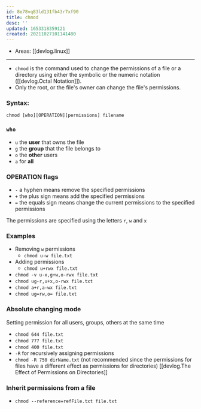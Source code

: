 ```yaml
---
id: 8e78vq83ld131fb43r7xf90
title: chmod
desc: ''
updated: 1653318359121
created: 20211027101141480
---
```


- Areas: [[devlog.linux]]

---

- `chmod` is the command used to change the permissions of a file or a directory using either the symbolic or the numeric notation ([[devlog.Octal Notation]]).
- Only the root, or the file's owner can change the file's permissions.

### Syntax:

`chmod [who][OPERATION][permissions] filename`

### `who`

- `u` the **user** that owns the file
- `g` the **group** that the file belongs to
- `o` the **other** users
- `a` for **all**

### OPERATION flags

- `-` a hyphen means remove the specified permissions
- `+` the plus sign means add the specified permissions
- `=` the equals sign means change the current permissions to the specified permissions

The permissions are specified using the letters `r`, `w` and `x`

### Examples

- Removing `w` permissions
  - `chmod u-w file.txt`
- Adding permissions
  - `chmod u+rwx file.txt`
- `chmod -v u-x,g+w,o-rwx file.txt`
- `chmod ug-r,u+x,o-rwx file.txt`
- `chmod a+r,a-wx file.txt`
- `chmod ug=rw,o= file.txt`

### Absolute changing mode

Setting permission for all users, groups, others at the same time

- `chmod 644 file.txt`
- `chmod 777 file.txt`
- `chmod 400 file.txt`
- `-R` for recursively assigning permissions
- `chmod -R 750 dirName.txt` (not recommended since the permissions for files have a different effect as permissions for directories) [[devlog.The Effect of Permissions on Directories]]

### Inherit permissions from a file

- `chmod --reference=refFile.txt file.txt`
